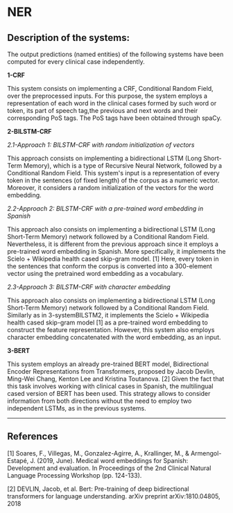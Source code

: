 # NER


## **Description of the systems:**

The output predictions (named entities) of the following systems have been computed for every clinical case independently.

**1-CRF**

This system consists on implementing a CRF, Conditional Random Field, over the preprocessed inputs. For this purpose, the system employs a representation of each word in the clinical cases formed by such word or token, its part of speech tag,the previous and next words and their corresponding PoS tags. The PoS tags have been obtained through spaCy.


**2-BILSTM-CRF**

*2.1-Approach 1: BILSTM-CRF with random initialization of vectors*

This approach consists on implementing a bidirectional LSTM (Long Short-Term Memory), which is a type of Recursive Neural Network, followed by a Conditional Random Field. This system's input is a representation of every token in the sentences (of fixed length) of the corpus as a numeric vector. Moreover, it considers a random initialization of the vectors for the word embedding. 

*2.2-Approach 2: BILSTM-CRF with a pre-trained word embedding in Spanish*

This approach also consists on implementing a bidirectional LSTM (Long Short-Term Memory) network followed by a Conditional Random Field. Nevertheless, it is different from the previous approach since it employs a pre-trained word embedding in Spanish. More specifically, it implements the Scielo + Wikipedia health cased skip-gram model. [1] Here, every token in the sentences that conform the corpus is converted into a 300-element vector using the pretrained word embedding as a vocabulary.  

*2.3-Approach 3: BILSTM-CRF with character embedding*

This approach also consists on implementing a bidirectional LSTM (Long Short-Term Memory) network followed by a Conditional Random Field. Similarly as in 3-systemBILSTM2, it implements the Scielo + Wikipedia health cased skip-gram model [1] as a pre-trained word embedding to construct the feature representation. However, this system also employs character embedding concatenated with the word embedding, as an input. 

**3-BERT**

This system employs an already pre-trained BERT model, Bidirectional Encoder Representations from Transformers, proposed by Jacob Devlin, Ming-Wei Chang, Kenton Lee and Kristina Toutanova. [2] Given the fact that this task involves working with clinical cases in Spanish, the multilingual cased version of BERT has been used. This strategy allows to consider information from both directions without the need to employ two independent LSTMs, as in the previous systems. 

****

## References

[1] Soares, F., Villegas, M., Gonzalez-Agirre, A., Krallinger, M., & Armengol-Estapé, J. (2019, June). Medical word embeddings for Spanish: Development and evaluation. In Proceedings of the 2nd Clinical Natural Language Processing Workshop (pp. 124-133).

[2] DEVLIN, Jacob, et al. Bert: Pre-training of deep bidirectional transformers for language understanding. arXiv preprint arXiv:1810.04805, 2018
